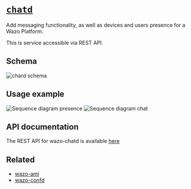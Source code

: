 # [`chatd`](https://github.com/wazo-pbx/xivo-chatd)

Add messaging functionality, as well as devices and users presence for a Wazo Platform.

This is service accessible via REST API.

## Schema

![chard schema](diagram.svg)

## Usage example

![Sequence diagram presence](sequence-diagram-presence.svg)
![Sequence diagram chat](sequence-diagram-chat.svg)

## API documentation

The REST API for wazo-chatd is available [here](http://developers.wazo.io/api/chat.html)

## Related

* [wazo-ami](https://github.com/wazo-pbx/wazo-ami)
* [wazo-confd](/overview/configuration.html)
